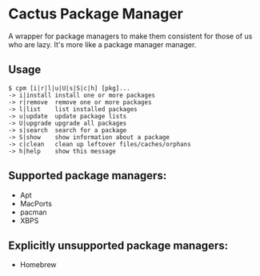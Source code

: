 # Cactus Package Manager
A wrapper for package managers to make them consistent for those of us who are
lazy. It's more like a package manager manager.

## Usage

```
$ cpm [i|r|l|u|U|s|S|c|h] [pkg]...
-> i|install install one or more packages
-> r|remove  remove one or more packages
-> l|list    list installed packages
-> u|update  update package lists
-> U|upgrade upgrade all packages
-> s|search  search for a package
-> S|show    show information about a package
-> c|clean   clean up leftover files/caches/orphans
-> h|help    show this message
```

## Supported package managers:

- Apt
- MacPorts
- pacman
- XBPS

## Explicitly unsupported package managers:

- Homebrew
